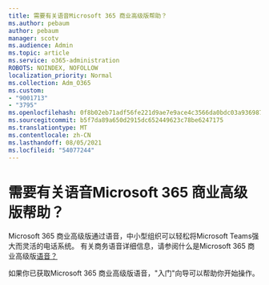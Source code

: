 ```yaml
---
title: 需要有关语音Microsoft 365 商业高级版帮助？
ms.author: pebaum
author: pebaum
manager: scotv
ms.audience: Admin
ms.topic: article
ms.service: o365-administration
ROBOTS: NOINDEX, NOFOLLOW
localization_priority: Normal
ms.collection: Adm_O365
ms.custom:
- "9001713"
- "3795"
ms.openlocfilehash: 0f8b02eb71adf56fe221d9ae7e9ace4c3566da0bdc03a93698746e938a36a283
ms.sourcegitcommit: b5f7da89a650d2915dc652449623c78be6247175
ms.translationtype: MT
ms.contentlocale: zh-CN
ms.lasthandoff: 08/05/2021
ms.locfileid: "54077244"
---
```

# <a name="need-help-with-microsoft-365-business-premium-voice"></a>需要有关语音Microsoft 365 商业高级版帮助？

Microsoft 365 商业高级版通过语音，中小型组织可以轻松将Microsoft Teams强大而灵活的电话系统。 有关商务语音详细信息，请参阅什么是Microsoft 365 商业高级版[语音？](https://docs.microsoft.com/microsoftteams/business-voice/whats-business-voice)

如果你已获取Microsoft 365 商业高级版语音，"入门"向导可以帮助你[](https://docs.microsoft.com/microsoftteams/business-voice/use-getting-started-wizard)开始操作。 

